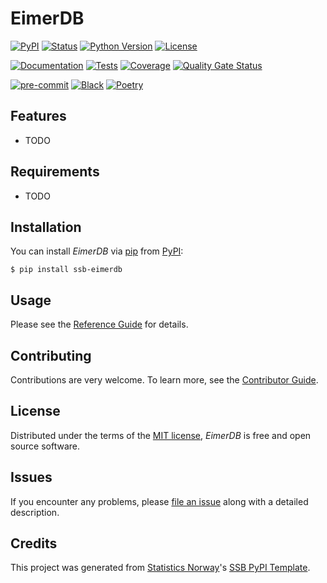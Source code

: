 # EimerDB

[![PyPI](https://img.shields.io/pypi/v/ssb-eimerdb.svg)][pypi status]
[![Status](https://img.shields.io/pypi/status/ssb-eimerdb.svg)][pypi status]
[![Python Version](https://img.shields.io/pypi/pyversions/ssb-eimerdb)][pypi status]
[![License](https://img.shields.io/pypi/l/ssb-eimerdb)][license]

[![Documentation](https://github.com/statisticsnorway/ssb-eimerdb/actions/workflows/docs.yml/badge.svg)][documentation]
[![Tests](https://github.com/statisticsnorway/ssb-eimerdb/workflows/Tests/badge.svg)][tests]
[![Coverage](https://sonarcloud.io/api/project_badges/measure?project=statisticsnorway_ssb-eimerdb&metric=coverage)][sonarcov]
[![Quality Gate Status](https://sonarcloud.io/api/project_badges/measure?project=statisticsnorway_ssb-eimerdb&metric=alert_status)][sonarquality]

[![pre-commit](https://img.shields.io/badge/pre--commit-enabled-brightgreen?logo=pre-commit&logoColor=white)][pre-commit]
[![Black](https://img.shields.io/badge/code%20style-black-000000.svg)][black]
[![Poetry](https://img.shields.io/endpoint?url=https://python-poetry.org/badge/v0.json)][poetry]

[pypi status]: https://pypi.org/project/ssb-eimerdb/
[documentation]: https://statisticsnorway.github.io/ssb-eimerdb
[tests]: https://github.com/statisticsnorway/ssb-eimerdb/actions?workflow=Tests
[sonarcov]: https://sonarcloud.io/summary/overall?id=statisticsnorway_ssb-eimerdb
[sonarquality]: https://sonarcloud.io/summary/overall?id=statisticsnorway_ssb-eimerdb
[pre-commit]: https://github.com/pre-commit/pre-commit
[black]: https://github.com/psf/black
[poetry]: https://python-poetry.org/

## Features

- TODO

## Requirements

- TODO

## Installation

You can install _EimerDB_ via [pip] from [PyPI]:

```console
$ pip install ssb-eimerdb
```

## Usage

Please see the [Reference Guide] for details.

## Contributing

Contributions are very welcome.
To learn more, see the [Contributor Guide].

## License

Distributed under the terms of the [MIT license][license],
_EimerDB_ is free and open source software.

## Issues

If you encounter any problems,
please [file an issue] along with a detailed description.

## Credits

This project was generated from [Statistics Norway]'s [SSB PyPI Template].

[statistics norway]: https://www.ssb.no/en
[pypi]: https://pypi.org/
[ssb pypi template]: https://github.com/statisticsnorway/ssb-pypitemplate
[file an issue]: https://github.com/statisticsnorway/ssb-eimerdb/issues
[pip]: https://pip.pypa.io/

<!-- github-only -->

[license]: https://github.com/statisticsnorway/ssb-eimerdb/blob/main/LICENSE
[contributor guide]: https://github.com/statisticsnorway/ssb-eimerdb/blob/main/CONTRIBUTING.md
[reference guide]: https://statisticsnorway.github.io/ssb-eimerdb/reference.html
